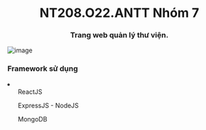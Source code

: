 <h1 align="center">NT208.O22.ANTT Nhóm 7</h1>
<h3 align="center">Trang web quản lý thư viện.</h3>
<p align="left">
</p>

![image](https://github.com/MNghiazz/Doan/assets/109862700/a9d31d68-1a9d-4323-bcda-86230b856060)

<h3>Framework sử dụng</h3>
<li>
  <ul>ReactJS</ul>
  <ul>ExpressJS - NodeJS</ul>
  <ul>MongoDB</ul>
</li>
